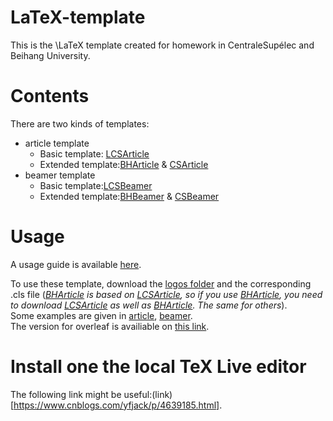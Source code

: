 # LaTeX-template
This is the \LaTeX template created for homework in CentraleSupélec and Beihang University.  
# Contents
There are two kinds of templates:  
- article template 
  - Basic template: [LCSArticle](LCSArticle.cls) 
  - Extended template:[BHArticle](BHArticle.cls)  & [CSArticle](CSArticle.cls)   
- beamer template 
  - Basic template:[LCSBeamer](LCSBeamer.cls) 
  - Extended template:[BHBeamer](BHBeamer.cls)  & [CSBeamer](CSBeamer.cls)   

# Usage
A usage guide is available [here](UsageGuide.pdf).

To use these template, download the [logos folder](/logos) and the corresponding .cls file (*[BHArticle](BHArticle.cls) is based on [LCSArticle](LCSArticle.cls), so if you use [BHArticle](BHArticle.cls), you need to download [LCSArticle](LCSArticle.cls) as well as [BHArticle](BHArticle.cls). The same for others*).   
Some examples are given in [article](article.tex), [beamer](beamer.tex).   
The version for overleaf is availiable on [this link](https://www.overleaf.com/read/tcbxdycqrwjg).

# Install one the local TeX Live editor
The following link might be useful:(link)[https://www.cnblogs.com/yfjack/p/4639185.html].
